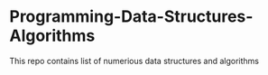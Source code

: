 # Programming-Data-Structures-Algorithms
This repo contains list of numerious data structures and algorithms
